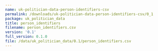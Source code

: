 ```yaml
---
name: uk-politician-data-person-identifiers-csv
permalink: /downloads/uk-politician-data-person-identifiers-csv/0_1
package: uk_politician_data
title: person_identifiers
filename: person_identifiers.csv
version: '0.1'
full_version: 0.1.0
file: /data/uk_politician_data/0.1/person_identifiers.csv
---
```

